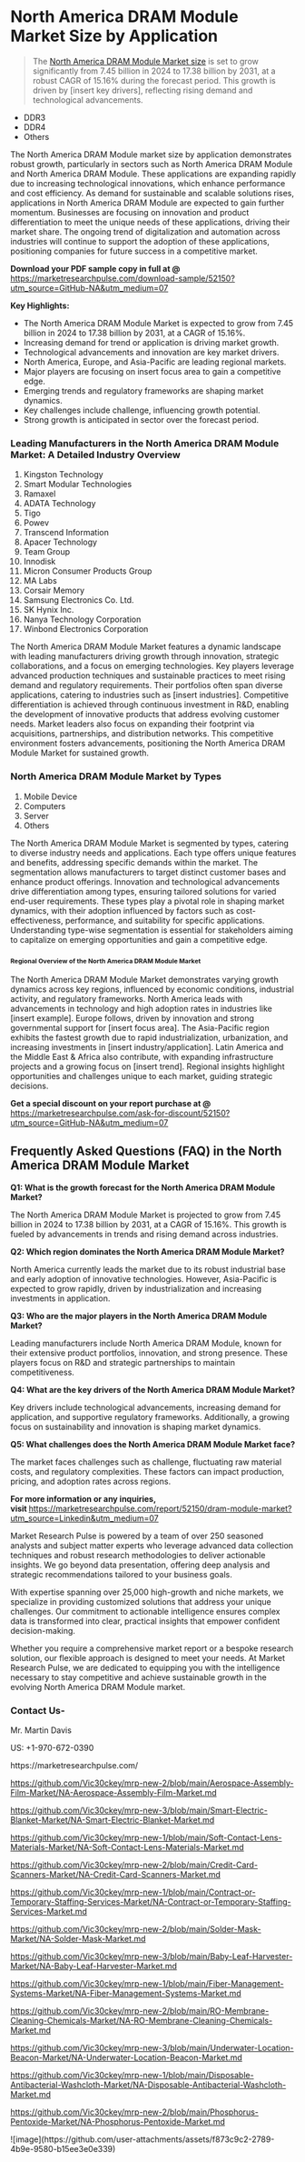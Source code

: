 <h1>North America DRAM Module Market&nbsp;Size by Application</h1><blockquote><p>The <a href="https://marketresearchpulse.com/download-sample/52150?utm_source=GitHub-NA&amp;utm_medium=07">North America DRAM Module Market size</a> is set to grow significantly from 7.45 billion in 2024 to 17.38 billion by 2031, at a robust CAGR of 15.16% during the forecast period. This growth is driven by [insert key drivers], reflecting rising demand and technological advancements.</p></blockquote><ul><li>DDR3<li> DDR4<li> Others</li></ul><p>The North America DRAM Module market size by application demonstrates robust growth, particularly in sectors such as North America DRAM Module and North America DRAM Module. These applications are expanding rapidly due to increasing technological innovations, which enhance performance and cost efficiency. As demand for sustainable and scalable solutions rises, applications in North America DRAM Module are expected to gain further momentum. Businesses are focusing on innovation and product differentiation to meet the unique needs of these applications, driving their market share. The ongoing trend of digitalization and automation across industries will continue to support the adoption of these applications, positioning companies for future success in a competitive market.</p><p><strong>Download your PDF sample copy in full at @ </strong><a href="https://marketresearchpulse.com/download-sample/52150?utm_source=GitHub-NA&amp;utm_medium=07">https://marketresearchpulse.com/download-sample/52150?utm_source=GitHub-NA&amp;utm_medium=07</a></p><p><strong>Key Highlights: </strong></p><ul><li>The North America DRAM Module Market is expected to grow from 7.45 billion in 2024 to 17.38 billion by 2031, at a CAGR of 15.16%.</li><li>Increasing demand for trend or application is driving market growth.</li><li>Technological advancements and innovation are key market drivers.</li><li>North America, Europe, and Asia-Pacific are leading regional markets.</li><li>Major players are focusing on insert focus area to gain a competitive edge.</li><li>Emerging trends and regulatory frameworks are shaping market dynamics.</li><li>Key challenges include challenge, influencing growth potential.</li><li>Strong growth is anticipated in sector over the forecast period.</li></ul><h3>Leading Manufacturers in the North America DRAM Module Market: A Detailed Industry Overview</h3><ol><li>Kingston Technology</li><li>Smart Modular Technologies</li><li>Ramaxel</li><li>ADATA Technology</li><li>Tigo</li><li>Powev</li><li>Transcend Information</li><li>Apacer Technology</li><li>Team Group</li><li>Innodisk</li><li>Micron Consumer Products Group</li><li>MA Labs</li><li>Corsair Memory</li><li>Samsung Electronics Co. Ltd.</li><li>SK Hynix Inc.</li><li>Nanya Technology Corporation</li><li>Winbond Electronics Corporation</li></ol><div class="flex max-w-full flex-col flex-grow"><div class="min-h-8 text-message flex w-full flex-col items-end gap-2 whitespace-normal break-words [.text-message+&amp;]:mt-5" dir="auto" data-message-author-role="assistant" data-message-id="fd8432e4-4910-450d-b182-61b7bfb0a01f" data-message-model-slug="gpt-4o"><div class="flex w-full flex-col gap-1 empty:hidden first:pt-[3px]"><div class="markdown prose w-full break-words dark:prose-invert light"><p>The North America DRAM Module Market features a dynamic landscape with leading manufacturers driving growth through innovation, strategic collaborations, and a focus on emerging technologies. Key players leverage advanced production techniques and sustainable practices to meet rising demand and regulatory requirements. Their portfolios often span diverse applications, catering to industries such as [insert industries]. Competitive differentiation is achieved through continuous investment in R&amp;D, enabling the development of innovative products that address evolving customer needs. Market leaders also focus on expanding their footprint via acquisitions, partnerships, and distribution networks. This competitive environment fosters advancements, positioning the North America DRAM Module Market for sustained growth.</p></div></div></div></div><h3>North America DRAM Module Market by Types</h3><ol><li>Mobile Device<li> Computers<li> Server<li> Others</li></ol><div class="flex max-w-full flex-col flex-grow"><div class="min-h-8 text-message flex w-full flex-col items-end gap-2 whitespace-normal break-words [.text-message+&amp;]:mt-5" dir="auto" data-message-author-role="assistant" data-message-id="084470be-0bb7-4664-bddf-5156b4f41249" data-message-model-slug="gpt-4o-mini"><div class="flex w-full flex-col gap-1 empty:hidden first:pt-[3px]"><div class="markdown prose w-full break-words dark:prose-invert light"><p>The North America DRAM Module Market is segmented by types, catering to diverse industry needs and applications. Each type offers unique features and benefits, addressing specific demands within the market. The segmentation allows manufacturers to target distinct customer bases and enhance product offerings. Innovation and technological advancements drive differentiation among types, ensuring tailored solutions for varied end-user requirements. These types play a pivotal role in shaping market dynamics, with their adoption influenced by factors such as cost-effectiveness, performance, and suitability for specific applications. Understanding type-wise segmentation is essential for stakeholders aiming to capitalize on emerging opportunities and gain a competitive edge.</p></div></div></div></div><h3><span style="font-size: 11px;">Regional Overview of the North America DRAM Module Market</span></h3><div class="flex max-w-full flex-col flex-grow"><div class="min-h-8 text-message flex w-full flex-col items-end gap-2 whitespace-normal break-words [.text-message+&amp;]:mt-5" dir="auto" data-message-author-role="assistant" data-message-id="e9038762-ce64-4e30-91c9-9bd413514231" data-message-model-slug="gpt-4o-mini"><div class="flex w-full flex-col gap-1 empty:hidden first:pt-[3px]"><div class="markdown prose w-full break-words dark:prose-invert light"><p>The North America DRAM Module Market demonstrates varying growth dynamics across key regions, influenced by economic conditions, industrial activity, and regulatory frameworks. North America leads with advancements in technology and high adoption rates in industries like [insert example]. Europe follows, driven by innovation and strong governmental support for [insert focus area]. The Asia-Pacific region exhibits the fastest growth due to rapid industrialization, urbanization, and increasing investments in [insert industry/application]. Latin America and the Middle East &amp; Africa also contribute, with expanding infrastructure projects and a growing focus on [insert trend]. Regional insights highlight opportunities and challenges unique to each market, guiding strategic decisions.</p></div></div></div></div><p><strong>Get a special discount on your report purchase at @ </strong><a href="https://marketresearchpulse.com/ask-for-discount/52150?utm_source=GitHub-NA&amp;utm_medium=07">https://marketresearchpulse.com/ask-for-discount/52150?utm_source=GitHub-NA&amp;utm_medium=07</a></p><h2>Frequently Asked Questions (FAQ) in the North America DRAM Module Market</h2><p><strong>Q1: What is the growth forecast for the North America DRAM Module Market?</strong></p><p>The North America DRAM Module Market is projected to grow from 7.45 billion in 2024 to 17.38 billion by 2031, at a CAGR of 15.16%. This growth is fueled by advancements in trends and rising demand across industries.</p><p><strong>Q2: Which region dominates the North America DRAM Module Market?</strong></p><p>North America currently leads the market due to its robust industrial base and early adoption of innovative technologies. However, Asia-Pacific is expected to grow rapidly, driven by industrialization and increasing investments in application.</p><p><strong>Q3: Who are the major players in the North America DRAM Module Market?</strong></p><p>Leading manufacturers include North America DRAM Module, known for their extensive product portfolios, innovation, and strong presence. These players focus on R&amp;D and strategic partnerships to maintain competitiveness.</p><p><strong>Q4: What are the key drivers of the North America DRAM Module Market?</strong></p><p>Key drivers include technological advancements, increasing demand for application, and supportive regulatory frameworks. Additionally, a growing focus on sustainability and innovation is shaping market dynamics.</p><p><strong>Q5: What challenges does the North America DRAM Module Market face?</strong></p><p>The market faces challenges such as challenge, fluctuating raw material costs, and regulatory complexities. These factors can impact production, pricing, and adoption rates across regions.</p><p><strong>For more information or any inquiries, visit&nbsp;</strong><a href="https://marketresearchpulse.com/report/52150/dram-module-market?utm_source=Linkedin&utm_medium=07">https://marketresearchpulse.com/report/52150/dram-module-market?utm_source=Linkedin&utm_medium=07</a></p><p>Market Research Pulse is powered by a team of over 250 seasoned analysts and subject matter experts who leverage advanced data collection techniques and robust research methodologies to deliver actionable insights. We go beyond data presentation, offering deep analysis and strategic recommendations tailored to your business goals.</p><p>With expertise spanning over 25,000 high-growth and niche markets, we specialize in providing customized solutions that address your unique challenges. Our commitment to actionable intelligence ensures complex data is transformed into clear, practical insights that empower confident decision-making.</p><p>Whether you require a comprehensive market report or a bespoke research solution, our flexible approach is designed to meet your needs. At Market Research Pulse, we are dedicated to equipping you with the intelligence necessary to stay competitive and achieve sustainable growth in the evolving North America DRAM Module market.</p><h3><strong>Contact Us-</strong></h3><p>Mr. Martin Davis</p><p>US: +1-970-672-0390</p><p>https://marketresearchpulse.com/</p><p><a href="https://github.com/Vic30ckey/mrp-new-2/blob/main/Aerospace-Assembly-Film-Market/NA-Aerospace-Assembly-Film-Market.md">https://github.com/Vic30ckey/mrp-new-2/blob/main/Aerospace-Assembly-Film-Market/NA-Aerospace-Assembly-Film-Market.md</a></p><p><a href="https://github.com/Vic30ckey/mrp-new-3/blob/main/Smart-Electric-Blanket-Market/NA-Smart-Electric-Blanket-Market.md">https://github.com/Vic30ckey/mrp-new-3/blob/main/Smart-Electric-Blanket-Market/NA-Smart-Electric-Blanket-Market.md</a></p><p><a href="https://github.com/Vic30ckey/mrp-new-1/blob/main/Soft-Contact-Lens-Materials-Market/NA-Soft-Contact-Lens-Materials-Market.md">https://github.com/Vic30ckey/mrp-new-1/blob/main/Soft-Contact-Lens-Materials-Market/NA-Soft-Contact-Lens-Materials-Market.md</a></p><p><a href="https://github.com/Vic30ckey/mrp-new-2/blob/main/Credit-Card-Scanners-Market/NA-Credit-Card-Scanners-Market.md">https://github.com/Vic30ckey/mrp-new-2/blob/main/Credit-Card-Scanners-Market/NA-Credit-Card-Scanners-Market.md</a></p><p><a href="https://github.com/Vic30ckey/mrp-new-1/blob/main/Contract-or-Temporary-Staffing-Services-Market/NA-Contract-or-Temporary-Staffing-Services-Market.md">https://github.com/Vic30ckey/mrp-new-1/blob/main/Contract-or-Temporary-Staffing-Services-Market/NA-Contract-or-Temporary-Staffing-Services-Market.md</a></p><p><a href="https://github.com/Vic30ckey/mrp-new-2/blob/main/Solder-Mask-Market/NA-Solder-Mask-Market.md">https://github.com/Vic30ckey/mrp-new-2/blob/main/Solder-Mask-Market/NA-Solder-Mask-Market.md</a></p><p><a href="https://github.com/Vic30ckey/mrp-new-3/blob/main/Baby-Leaf-Harvester-Market/NA-Baby-Leaf-Harvester-Market.md">https://github.com/Vic30ckey/mrp-new-3/blob/main/Baby-Leaf-Harvester-Market/NA-Baby-Leaf-Harvester-Market.md</a></p><p><a href="https://github.com/Vic30ckey/mrp-new-1/blob/main/Fiber-Management-Systems-Market/NA-Fiber-Management-Systems-Market.md">https://github.com/Vic30ckey/mrp-new-1/blob/main/Fiber-Management-Systems-Market/NA-Fiber-Management-Systems-Market.md</a></p><p><a href="https://github.com/Vic30ckey/mrp-new-2/blob/main/RO-Membrane-Cleaning-Chemicals-Market/NA-RO-Membrane-Cleaning-Chemicals-Market.md">https://github.com/Vic30ckey/mrp-new-2/blob/main/RO-Membrane-Cleaning-Chemicals-Market/NA-RO-Membrane-Cleaning-Chemicals-Market.md</a></p><p><a href="https://github.com/Vic30ckey/mrp-new-3/blob/main/Underwater-Location-Beacon-Market/NA-Underwater-Location-Beacon-Market.md">https://github.com/Vic30ckey/mrp-new-3/blob/main/Underwater-Location-Beacon-Market/NA-Underwater-Location-Beacon-Market.md</a></p><p><a href="https://github.com/Vic30ckey/mrp-new-1/blob/main/Disposable-Antibacterial-Washcloth-Market/NA-Disposable-Antibacterial-Washcloth-Market.md">https://github.com/Vic30ckey/mrp-new-1/blob/main/Disposable-Antibacterial-Washcloth-Market/NA-Disposable-Antibacterial-Washcloth-Market.md</a></p><p><a href="https://github.com/Vic30ckey/mrp-new-2/blob/main/Phosphorus-Pentoxide-Market/NA-Phosphorus-Pentoxide-Market.md">https://github.com/Vic30ckey/mrp-new-2/blob/main/Phosphorus-Pentoxide-Market/NA-Phosphorus-Pentoxide-Market.md</a></p>
![image](https://github.com/user-attachments/assets/f873c9c2-2789-4b9e-9580-b15ee3e0e339)
